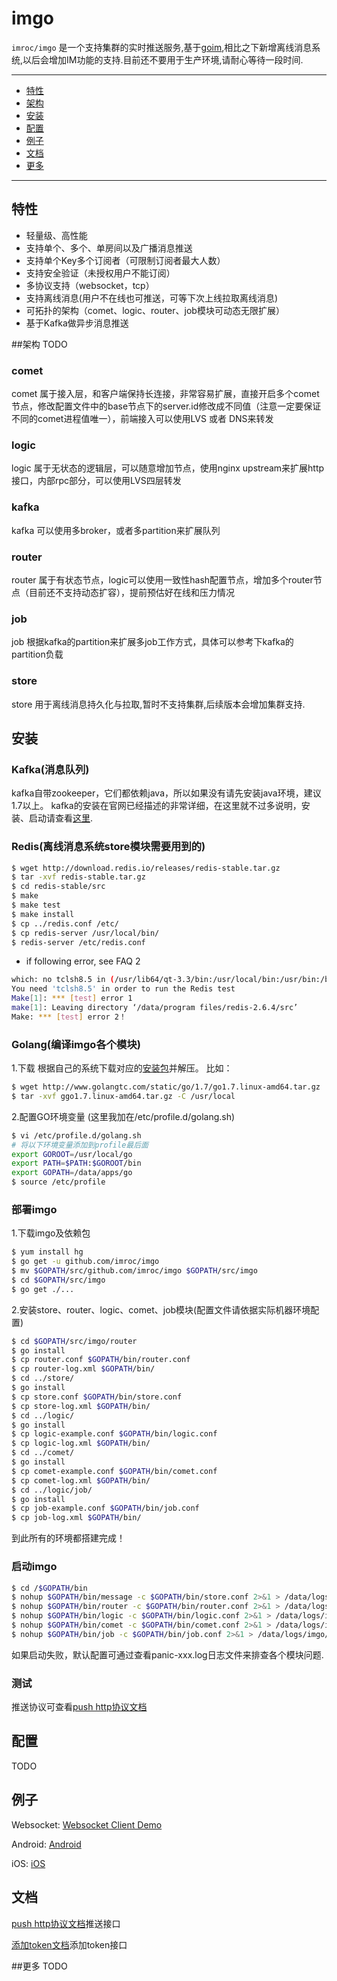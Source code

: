 imgo
==============
`imroc/imgo` 是一个支持集群的实时推送服务,基于[goim](https://github.com/Terry-Mao/goim),相比之下新增离线消息系统,以后会增加IM功能的支持.目前还不要用于生产环境,请耐心等待一段时间.

---------------------------------------
  * [特性](#特性)
  * [架构](#架构)
  * [安装](#安装)
  * [配置](#配置)
  * [例子](#例子)
  * [文档](#文档)
  * [更多](#更多)

---------------------------------------

## 特性
 * 轻量级、高性能
 * 支持单个、多个、单房间以及广播消息推送
 * 支持单个Key多个订阅者（可限制订阅者最大人数）
 * 支持安全验证（未授权用户不能订阅）
 * 多协议支持（websocket，tcp）
 * 支持离线消息(用户不在线也可推送，可等下次上线拉取离线消息)
 * 可拓扑的架构（comet、logic、router、job模块可动态无限扩展）
 * 基于Kafka做异步消息推送

##架构
TODO

### comet

comet 属于接入层，和客户端保持长连接，非常容易扩展，直接开启多个comet节点，修改配置文件中的base节点下的server.id修改成不同值（注意一定要保证不同的comet进程值唯一），前端接入可以使用LVS 或者 DNS来转发

### logic

logic 属于无状态的逻辑层，可以随意增加节点，使用nginx upstream来扩展http接口，内部rpc部分，可以使用LVS四层转发

### kafka

kafka 可以使用多broker，或者多partition来扩展队列

### router

router 属于有状态节点，logic可以使用一致性hash配置节点，增加多个router节点（目前还不支持动态扩容），提前预估好在线和压力情况

### job

job 根据kafka的partition来扩展多job工作方式，具体可以参考下kafka的partition负载

### store

store 用于离线消息持久化与拉取,暂时不支持集群,后续版本会增加集群支持.


## 安装

### Kafka(消息队列)

kafka自带zookeeper，它们都依赖java，所以如果没有请先安装java环境，建议1.7以上。
kafka的安装在官网已经描述的非常详细，在这里就不过多说明，安装、启动请查看[这里](http://kafka.apache.org/documentation.html#quickstart).


### Redis(离线消息系统store模块需要用到的)
```sh
$ wget http://download.redis.io/releases/redis-stable.tar.gz
$ tar -xvf redis-stable.tar.gz
$ cd redis-stable/src
$ make
$ make test
$ make install
$ cp ../redis.conf /etc/
$ cp redis-server /usr/local/bin/
$ redis-server /etc/redis.conf
```
* if following error, see FAQ 2
```sh
which: no tclsh8.5 in (/usr/lib64/qt-3.3/bin:/usr/local/bin:/usr/bin:/bin:/usr/local/sbin:/usr/sbin:/sbin:/home/geffzhang/bin)
You need 'tclsh8.5' in order to run the Redis test
Make[1]: *** [test] error 1
make[1]: Leaving directory ‘/data/program files/redis-2.6.4/src’
Make: *** [test] error 2！
```

### Golang(编译imgo各个模块)
1.下载
根据自己的系统下载对应的[安装包](http://golang.org/dl/)并解压。
比如：
```sh
$ wget http://www.golangtc.com/static/go/1.7/go1.7.linux-amd64.tar.gz
$ tar -xvf ggo1.7.linux-amd64.tar.gz -C /usr/local
```
2.配置GO环境变量
(这里我加在/etc/profile.d/golang.sh)
```sh
$ vi /etc/profile.d/golang.sh
# 将以下环境变量添加到profile最后面
export GOROOT=/usr/local/go
export PATH=$PATH:$GOROOT/bin
export GOPATH=/data/apps/go
$ source /etc/profile
```

### 部署imgo
1.下载imgo及依赖包
```sh
$ yum install hg
$ go get -u github.com/imroc/imgo
$ mv $GOPATH/src/github.com/imroc/imgo $GOPATH/src/imgo
$ cd $GOPATH/src/imgo
$ go get ./...
```

2.安装store、router、logic、comet、job模块(配置文件请依据实际机器环境配置)
```sh
$ cd $GOPATH/src/imgo/router
$ go install
$ cp router.conf $GOPATH/bin/router.conf
$ cp router-log.xml $GOPATH/bin/
$ cd ../store/
$ go install
$ cp store.conf $GOPATH/bin/store.conf
$ cp store-log.xml $GOPATH/bin/
$ cd ../logic/
$ go install
$ cp logic-example.conf $GOPATH/bin/logic.conf
$ cp logic-log.xml $GOPATH/bin/
$ cd ../comet/
$ go install
$ cp comet-example.conf $GOPATH/bin/comet.conf
$ cp comet-log.xml $GOPATH/bin/
$ cd ../logic/job/
$ go install
$ cp job-example.conf $GOPATH/bin/job.conf
$ cp job-log.xml $GOPATH/bin/
```
到此所有的环境都搭建完成！

### 启动imgo
```sh
$ cd /$GOPATH/bin
$ nohup $GOPATH/bin/message -c $GOPATH/bin/store.conf 2>&1 > /data/logs/imgo/panic-store.log &
$ nohup $GOPATH/bin/router -c $GOPATH/bin/router.conf 2>&1 > /data/logs/imgo/panic-router.log &
$ nohup $GOPATH/bin/logic -c $GOPATH/bin/logic.conf 2>&1 > /data/logs/imgo/panic-logic.log &
$ nohup $GOPATH/bin/comet -c $GOPATH/bin/comet.conf 2>&1 > /data/logs/imgo/panic-comet.log &
$ nohup $GOPATH/bin/job -c $GOPATH/bin/job.conf 2>&1 > /data/logs/imgo/panic-job.log &
```
如果启动失败，默认配置可通过查看panic-xxx.log日志文件来排查各个模块问题.

### 测试

推送协议可查看[push http协议文档](https://github.com/imroc/imgo/blob/master/doc/push.md)

## 配置

TODO

## 例子

Websocket: [Websocket Client Demo](https://github.com/imroc/imgo/tree/master/examples/javascript)

Android: [Android](https://github.com/imroc/imgo-java-sdk)

iOS: [iOS](https://github.com/roamdy/goim-oc-sdk)

## 文档
[push http协议文档](https://github.com/imroc/imgo/blob/master/doc/push.md)推送接口

[添加token文档](https://github.com/imroc/imgo/blob/master/doc/token.md)添加token接口


##更多
TODO
